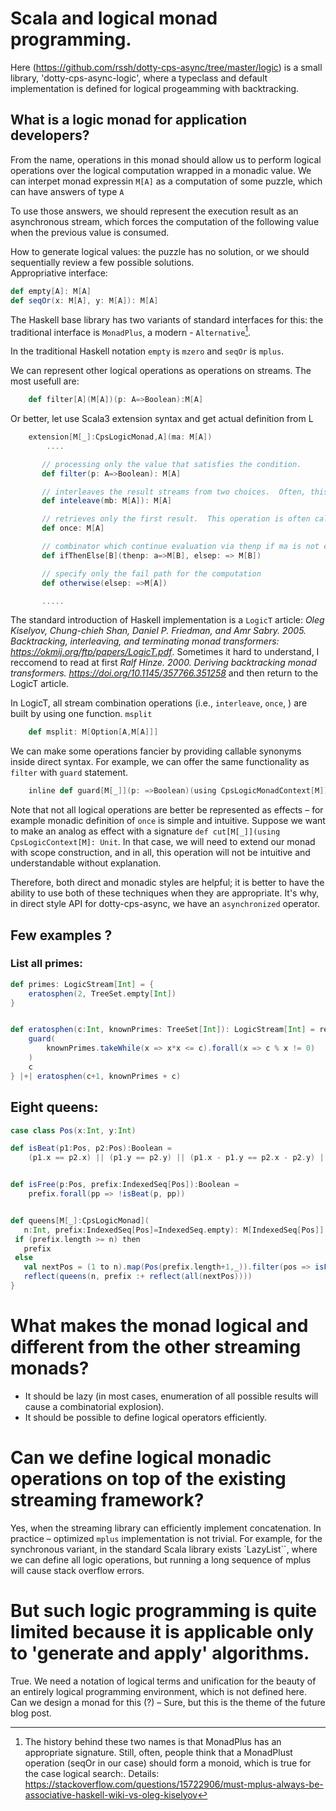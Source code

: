 
# Scala and logical monad programming.

  Here (https://github.com/rssh/dotty-cps-async/tree/master/logic) is a small library, 'dotty-cps-async-logic', where a typeclass and default implementation is defined for logical progeamming with backtracking.


##  What is a logic monad for application developers?  

 From the name,  operations in this monad should allow us to perform logical operations over the logical computation wrapped in a monadic value.
 We can interpet monad expressin `M[A]` as a computation of some puzzle, which can have answers of type `A` 

 To use those answers, we should represent the execution result as an asynchronous stream,  which forces the computation of the following value when the previous value is consumed.  

 How to generate logical values: the puzzle has no solution, or we should sequentially review a few possible solutions.  
 Appropriative interface:

```Scala
def empty[A]: M[A]
def seqOr(x: M[A], y: M[A]): M[A]
```

The Haskell base library has two variants of standard interfaces for this:  the traditional interface is `MonadPlus`, a modern - `Alternative`[^1].

[^1]: The history behind these two names is that MonadPlus has an appropriate signature. Still, often, people think that a MonadPlust operation (seqOr in our case) should form a monoid, which is true for the case logical search:. Details:  https://stackoverflow.com/questions/15722906/must-mplus-always-be-associative-haskell-wiki-vs-oleg-kiselyov 

In the traditional Haskell notation `empty`  is `mzero` and `seqOr` is `mplus`.

We can represent other logical operations as operations on streams. The most usefull are:

```Scala
    def filter[A](M[A])(p: A=>Boolean):M[A]
```
Or better, let use Scala3 extension syntax and get actual definition from L

```Scala
    extension[M[_]:CpsLogicMonad,A](ma: M[A])
        ....

       // processing only the value that satisfies the condition.
       def filter(p: A=>Boolean): M[A]   

       // interleaves the result streams from two choices.  Often, this operation is named `fair or`.
       def inteleave(mb: M[A]): M[A] 

       // retrieves only the first result.  This operation is often called 'cut' and associated with Prolog soft cut expression.
       def once: M[A]

       // combinator which continue evaluation via thenp if ma is not empty or return elsep
       def ifThenElse[B](thenp: a=>M[B], elsep: => M[B])

       // specify only the fail path for the computation
       def otherwise(elsep: =>M[A]) 

       .....

```

 The standard introduction of Haskell implementation is a `LogicT` article:  *Oleg Kiselyov, Chung-chieh Shan, Daniel P. Friedman, and Amr Sabry. 2005. Backtracking, interleaving, and terminating monad transformers: <https://okmij.org/ftp/papers/LogicT.pdf>*.  Sometimes it hard to understand, I reccomend to read at first *Ralf Hinze. 2000. Deriving backtracking monad transformers.  <https://doi.org/10.1145/357766.351258>* and then return to the LogicT article.

 In LogicT, all stream combination operations (i.e., `interleave`,  `once`, ) are built by using one function. `msplit`
 
 ```Scala
     def msplit: M[Option[A,M[A]]]
 ```

We can make some operations fancier by providing callable synonyms inside direct syntax. For example, we can offer the same functionality as 
 `filter` with `guard` statement.

```Scala
    inline def guard[M[_]](p: =>Boolean)(using CpsLogicMonadContext[M]): Unit
```

Note that not all logical operations are better be represented as effects – for example monadic definition of `once` is simple and intuitive. Suppose we want to make an analog as effect with a signature `def cut[M[_]](using CpsLogicContext[M]: Unit`. In that case, we will need to extend our monad with scope construction, and in all, this operation will not be intuitive and understandable without explanation.

Therefore,  both direct and monadic styles are helpful; it is better to have the ability to use both of these techniques when they are appropriate. It's why, in direct style API for dotty-cps-async, we have an `asynchronized` operator. 


##  Few examples ?  

### List all primes:

```Scala
def primes: LogicStream[Int] = {
    eratosphen(2, TreeSet.empty[Int])
}


def eratosphen(c:Int, knownPrimes: TreeSet[Int]): LogicStream[Int] = reify[LogicStream]{
    guard(
        knownPrimes.takeWhile(x => x*x <= c).forall(x => c % x != 0)
    )
    c
} |+| eratosphen(c+1, knownPrimes + c)

```

## Eight queens:

```Scala
case class Pos(x:Int, y:Int)

def isBeat(p1:Pos, p2:Pos):Boolean =
    (p1.x == p2.x) || (p1.y == p2.y) || (p1.x - p1.y == p2.x - p2.y) || (p1.x + p1.y == p2.x + p2.y)


def isFree(p:Pos, prefix:IndexedSeq[Pos]):Boolean =
    prefix.forall(pp => !isBeat(p, pp))


def queens[M[_]:CpsLogicMonad](
   n:Int, prefix:IndexedSeq[Pos]=IndexedSeq.empty): M[IndexedSeq[Pos]] = reify[M] {
 if (prefix.length >= n) then
   prefix
 else
   val nextPos = (1 to n).map(Pos(prefix.length+1,_)).filter(pos => isFree(pos, prefix))
   reflect(queens(n, prefix :+ reflect(all(nextPos))))
}

```

# What makes the monad logical and different from the other streaming monads?  

  - It should be lazy (in most cases, enumeration of all possible results will cause a combinatorial explosion).
  - It should be possible to define logical operators efficiently.

# Can we define logical monadic operations on top of the existing streaming framework? 

Yes, when the streaming library can efficiently implement concatenation. In practice – optimized `mplus` implementation is not trivial.  For example, for the synchronous variant, in the standard Scala library exists `LazyList``, where we can define all logic operations,  but running a long sequence of mplus will cause stack overflow errors. 

# But such logic programming is quite limited because it is applicable only to 'generate and apply'  algorithms.

True.   We need a notation of logical terms and unification for the beauty of an entirely logical programming environment,  which is not defined here.   Can we design a monad for this (?) –  Sure,  but this is the theme of the future blog post.

